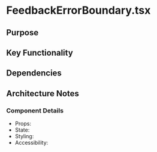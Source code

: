 # FeedbackErrorBoundary.tsx

## Purpose

## Key Functionality

## Dependencies

## Architecture Notes

### Component Details
- Props: 
- State: 
- Styling: 
- Accessibility: 
